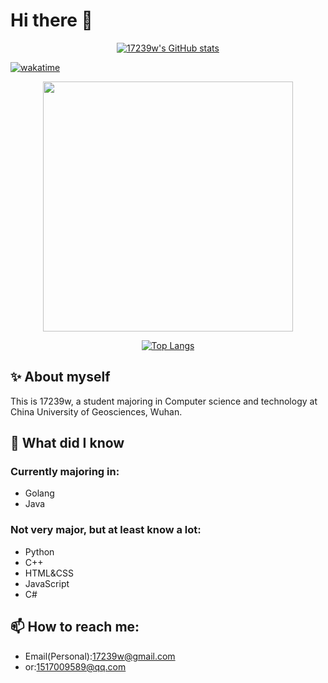 # Hi there 👋

<!--
**17239w/17239w** is a ✨ _special_ ✨ repository because its `README.md` (this file) appears on your GitHub profile.

Here are some ideas to get you started:

- 🔭 I’m currently working on ...
- 🌱 I’m currently learning ...
- 👯 I’m looking to collaborate on ...
- 🤔 I’m looking for help with ...
- 💬 Ask me about ...
- 📫 How to reach me: ...
- 😄 Pronouns: ...
- ⚡ Fun fact: ...
-->

<p align="center">
  <a href="https://github.com/anuraghazra/github-readme-stats">
    <img src="https://github-readme-stats.vercel.app/api?username=17239w&theme=dracula&show_icons=true" alt="17239w's GitHub stats">
  </a>
</p>

[![wakatime](https://wakatime.com/badge/user/a3bbfa7c-da3f-4203-9c89-0a9247953570/project/96149c72-9808-4174-8355-4b0fee0d296b.svg)](https://wakatime.com/badge/user/a3bbfa7c-da3f-4203-9c89-0a9247953570/project/96149c72-9808-4174-8355-4b0fee0d296b)
<p align="center">
  <img src="https://wakatime.com/share/@17239/2d37f8c7-18dd-4e81-9f79-fdc78a1370c9.svg" width="400">
</p>

<p align="center">
  <a href="https://github.com/anuraghazra/github-readme-stats">
    <img src="https://github-readme-stats.vercel.app/api/top-langs/?username=17239w&layout=compact" alt="Top Langs">
  </a>
</p>


## ✨ About myself

This is 17239w, a student majoring in Computer science and technology at China University of Geosciences, Wuhan.

## 🌱 What did I know

### Currently majoring in:

- Golang
- Java

### Not very major, but at least know a lot:

- Python
- C++
- HTML&CSS
- JavaScript
- C#

## 📫 How to reach me:

- Email(Personal):17239w@gmail.com
- or:1517009589@qq.com
